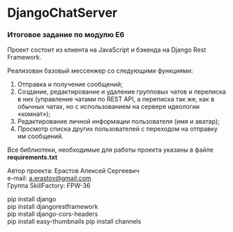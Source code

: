 # DjangoChatServer
### Итоговое задание по модулю Е6
Проект состоит из клиента на JavaScript и бэкенда на Django Rest Framework.

Реализован базовый мессенжер со следующими функциями:
1. Отправка и получение сообщений;
2. Создание, редактирование и удаление групповых чатов и переписка в них (управление чатами по REST API, а переписка так же, как в обычных чатах, но с использованием на сервере идеологии «комнат»);
3. Редактирование личной информации пользователя (имя и аватар);
4. Просмотр списка других пользователей с переходом на отправку им сообщений.

Все библиотеки, необходимые для работы проекта указаны в файле **requirements.txt**

Автор проекта: Ерастов Алексей Сергеевич  
e-mail: a.erastov@gmail.com  
Группа SkillFactory: FPW-36  


pip install django  
pip install djangorestframework  
pip install django-cors-headers  
pip install easy-thumbnails
pip install channels
